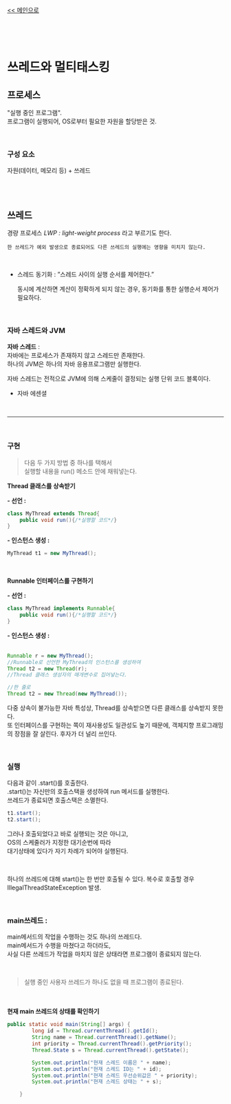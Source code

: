 [<< 메인으로](https://github.com/AtomicLiquors/Java_Wiki_Chb/blob/main/Readme.md)

&nbsp;
  
&nbsp;

# 쓰레드와 멀티태스킹
## 프로세스
"실행 중인 프로그램".  
프로그램이 실행되어, OS로부터 필요한 자원을 할당받은 것.

&nbsp;  
### 구성 요소
자원(데이터, 메모리 등) + 쓰레드

&nbsp;  
&nbsp;  
## 쓰레드
경량 프로세스 *LWP : light-weight process* 라고 부르기도 한다.

```
한 쓰레드가 예외 발생으로 종료되어도 다른 쓰레드의 실행에는 영향을 미치지 않는다.
```
&nbsp;  
- 스레드 동기화 : ”스레드 사이의 실행 순서를 제어한다.”
    
    동시에 계산하면 계산이 정확하게 되지 않는 경우, 
    동기화를 통한 실행순서 제어가 필요하다.


&nbsp;  
### 자바 스레드와 JVM
**자바 스레드**   :   
자바에는 프로세스가 존재하지 않고 스레드만 존재한다.  
하나의 JVM은 하나의 자바 응용프로그램만 실행한다.  

자바 스레드는 전적으로 JVM에 의해 스케줄이 결정되는 실행 단위 코드 블록이다.  
- 자바 에센셜  

&nbsp;  

___
&nbsp;  
### 구현
> 다음 두 가지 방법 중 하나를 택해서   
> 실행할 내용을 run() 메소드 안에 채워넣는다.  

**Thread 클래스를 상속받기**  
 
**- 선언 :**  
```java
class MyThread extends Thread{
    public void run(){/*실행할 코드*/}
}
```

**- 인스턴스 생성 :**  
```java
MyThread t1 = new MyThread();
```
&nbsp;  

**Runnable 인터페이스를 구현하기**   
 
**- 선언 :**   
```java
class MyThread implements Runnable{
    public void run(){/*실행할 코드*/}
}
```

**- 인스턴스 생성 :**  
&nbsp;  
```java
Runnable r = new MyThread();
//Runnable로 선언한 MyThread의 인스턴스를 생성하여
Thread t2 = new Thread(r); 
//Thread 클래스 생성자의 매개변수로 집어넣는다.

//한 줄로
Thread t2 = new Thread(new MyThread());
```
다중 상속이 불가능한 자바 특성상, Thread를 상속받으면 다른 클래스를 상속받지 못한다.  
또 인터페이스를 구현하는 쪽이 재사용성도 일관성도 높기 때문에, 객체지향 프로그래밍의 장점을 잘 살린다.
후자가 더 널리 쓰인다.

&nbsp;  
### 실행
다음과 같이 .start()를 호출한다.  
.start()는 자신만의 호출스택을 생성하여 run 메서드를 실행한다.   
쓰레드가 종료되면 호출스택은 소멸한다.
```java
t1.start();
t2.start();
```
그러나 호출되었다고 바로 실행되는 것은 아니고,   
OS의 스케줄러가 지정한 대기순번에 따라  
대기상태에 있다가 자기 차례가 되어야 실행된다.

&nbsp;  

하나의 쓰레드에 대해 start()는 한 번만 호출될 수 있다.
복수로 호출할 경우 IllegalThreadStateException 발생.
&nbsp;  

&nbsp;  
### main쓰레드 :
main메서드의 작업을 수행하는 것도 하나의 쓰레드다.  
main메서드가 수행을 마쳤다고 하더라도,   
사실 다른 쓰레드가 작업을 마치지 않은 상태라면 프로그램이 종료되지 않는다.  

&nbsp;  
> 실행 중인 사용자 쓰레드가 하나도 없을 때 프로그램이 종료된다.

&nbsp;  
&nbsp;  
**현재 main 쓰레드의 상태를 확인하기**
```java
public static void main(String[] args) {
        long id = Thread.currentThread().getId();
        String name = Thread.currentThread().getName();
        int priority = Thread.currentThread().getPriority();
        Thread.State s = Thread.currentThread().getState();

        System.out.println("현재 스레드 이름은 " + name);
        System.out.println("현재 스레드 ID는 " + id);
        System.out.println("현재 스레드 우선순위값은 " + priority);
        System.out.println("현재 스레드 상태는 " + s);

    }
```
